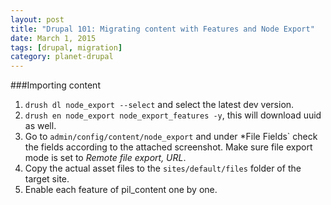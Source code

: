 ```yaml
---
layout: post
title: "Drupal 101: Migrating content with Features and Node Export"
date: March 1, 2015
tags: [drupal, migration]
category: planet-drupal
---
```

###Importing content

1. `drush dl node_export --select` and select the latest dev version.
2. `drush en node_export node_export_features -y`, this will download uuid as well.
3. Go to `admin/config/content/node_export` and under *File Fields` check the fields according to the attached screenshot. Make sure file export mode is set to *Remote file export, URL*.
4. Copy the actual asset files to the `sites/default/files` folder of the target site.
5. Enable each feature of pil_content one by one.
